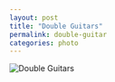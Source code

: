 ```yaml
---
layout: post
title: "Double Guitars"  
permalink: double-guitar
categories: photo
---
```


![Double Guitars](http://jonkit.ca/cdn/double-guitars.jpeg)